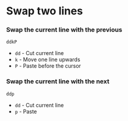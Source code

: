 # Swap two lines 

### Swap the current line with the previous

```
ddkP
```
  * ```dd``` - Cut current line
  * ```k``` - Move one line upwards
  * ```P``` - Paste before the cursor

### Swap the current line with the next

```
ddp
```
  * ```dd``` - Cut current line
  * ```p``` - Paste
